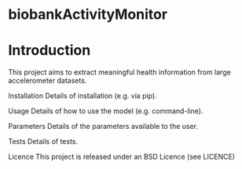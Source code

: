 biobankActivityMonitor
======================

<h1>Introduction</h1>
This project aims to extract meaningful health information from large accelerometer datasets.

Installation
Details of installation (e.g. via pip).

Usage
Details of how to use the model (e.g. command-line).

Parameters
Details of the parameters available to the user.

Tests
Details of tests.

Licence
This project is released under an BSD Licence (see LICENCE)

